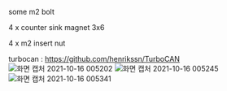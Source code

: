 some m2 bolt

4 x counter sink magnet 3x6

4 x m2 insert nut

turbocan : https://github.com/henrikssn/TurboCAN
![화면 캡처 2021-10-16 005202](https://user-images.githubusercontent.com/16078263/137516728-1349f9cb-fba8-47b6-8d1c-52ef22f21410.png)
![화면 캡처 2021-10-16 005245](https://user-images.githubusercontent.com/16078263/137516954-dcd2de9d-1eef-436f-adc2-28f0cea4c4bb.png)
![화면 캡처 2021-10-16 005341](https://user-images.githubusercontent.com/16078263/137516961-25b968dd-f9a4-4e89-9611-588dcc0a831b.png)

